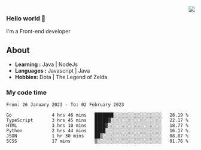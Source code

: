 <img align='right' src="https://github-readme-stats.vercel.app/api?username=jumodada&show_icons=true&theme=vue">

### Hello world 👋

I'm a Front-end developer 
    
## About
-  **Learning :** Java | NodeJs
-  **Languages :** Javascript | Java
-  **Hobbies:** Dota | The Legend of Zelda

### My code time

<!--START_SECTION:waka-->

```text
From: 26 January 2023 - To: 02 February 2023

Go               4 hrs 46 mins   ███████░░░░░░░░░░░░░░░░░░   28.19 %
TypeScript       3 hrs 45 mins   █████▓░░░░░░░░░░░░░░░░░░░   22.17 %
HTML             3 hrs 10 mins   ████▓░░░░░░░░░░░░░░░░░░░░   18.77 %
Python           2 hrs 44 mins   ████░░░░░░░░░░░░░░░░░░░░░   16.17 %
JSON             1 hr 30 mins    ██▒░░░░░░░░░░░░░░░░░░░░░░   08.87 %
SCSS             17 mins         ▒░░░░░░░░░░░░░░░░░░░░░░░░   01.76 %
```

<!--END_SECTION:waka-->
